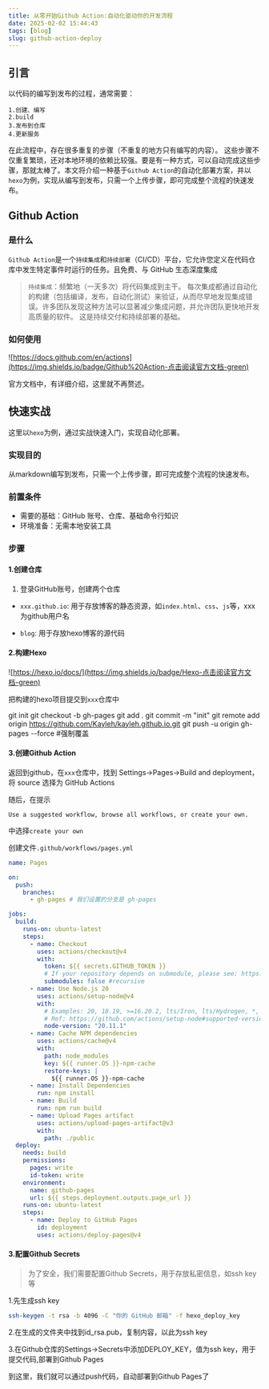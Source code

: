```yaml
---
title: 从零开始Github Action:自动化驱动你的开发流程
date: 2025-02-02 15:44:43
tags: [blog]
slug: github-action-deploy
---
```


## 引言

以代码的编写到发布的过程，通常需要：

```text
1.创建、编写
2.build
3.发布到仓库
4.更新服务
```

在此流程中，存在很多重复的步骤（不重复的地方只有编写的内容）。
这些步骤不仅重复繁琐，还对本地环境的依赖比较强。要是有一种方式，可以自动完成这些步骤，那就太棒了。本文将介绍一种基于`Github Action`的自动化部署方案，并以`hexo`为例，实现从编写到发布，只需一个上传步骤，即可完成整个流程的快速发布。

## Github Action

### 是什么

`Github Action`是一个`持续集成`和`持续部署`（CI/CD）平台，它允许您定义在代码仓库中发生特定事件时运行的任务。且免费、与 GitHub 生态深度集成

> `持续集成`：频繁地（一天多次）将代码集成到主干。 每次集成都通过自动化的构建（包括编译，发布，自动化测试）来验证，从而尽早地发现集成错误。许多团队发现这种方法可以显著减少集成问题，并允许团队更快地开发高质量的软件。 这是持续交付和持续部署的基础。

### 如何使用

![https://docs.github.com/en/actions](https://img.shields.io/badge/Github%20Action-点击阅读官方文档-green)

官方文档中，有详细介绍，这里就不再赘述。

## 快速实战

这里以`hexo`为例，通过实战快速入门，实现自动化部署。

### 实现目的

从markdown编写到发布，只需一个上传步骤，即可完成整个流程的快速发布。

### 前置条件

- 需要的基础：GitHub 账号、仓库、基础命令行知识
- 环境准备：无需本地安装工具

### 步骤

#### 1.创建仓库

1. 登录GitHub账号，创建两个仓库

- `xxx.github.io`: 用于存放博客的静态资源，如`index.html`、`css`、`js`等，xxx为github用户名

- `blog`: 用于存放hexo博客的源代码

#### 2.构建Hexo

![https://hexo.io/docs/](https://img.shields.io/badge/Hexo-点击阅读官方文档-green)

把构建的hexo项目提交到`xxx`仓库中

git init
git checkout -b gh-pages
git add .
git commit -m "init"
git remote add origin https://github.com/Kayleh/kayleh.github.io.git
git push -u origin gh-pages --force #强制覆盖


#### 3.创建Github Action

返回到github，在`xxx`仓库中，找到 Settings->Pages->Build and deployment，将 source 选择为 GitHub Actions

随后，在提示
```
Use a suggested workflow, browse all workflows, or create your own.
```
中选择`create your own`

创建文件`.github/workflows/pages.yml`

```yml
name: Pages

on:
  push:
    branches:
      - gh-pages # 我们设置的分支是 gh-pages

jobs:
  build:
    runs-on: ubuntu-latest
    steps:
      - name: Checkout
        uses: actions/checkout@v4
        with:
          token: ${{ secrets.GITHUB_TOKEN }}
          # If your repository depends on submodule, please see: https://github.com/actions/checkout
          submodules: false #recursive
      - name: Use Node.js 20
        uses: actions/setup-node@v4
        with:
          # Examples: 20, 18.19, >=16.20.2, lts/Iron, lts/Hydrogen, *, latest, current, node
          # Ref: https://github.com/actions/setup-node#supported-version-syntax
          node-version: "20.11.1"
      - name: Cache NPM dependencies
        uses: actions/cache@v4
        with:
          path: node_modules
          key: ${{ runner.OS }}-npm-cache
          restore-keys: |
            ${{ runner.OS }}-npm-cache
      - name: Install Dependencies
        run: npm install
      - name: Build
        run: npm run build
      - name: Upload Pages artifact
        uses: actions/upload-pages-artifact@v3
        with:
          path: ./public
  deploy:
    needs: build
    permissions:
      pages: write
      id-token: write
    environment:
      name: github-pages
      url: ${{ steps.deployment.outputs.page_url }}
    runs-on: ubuntu-latest
    steps:
      - name: Deploy to GitHub Pages
        id: deployment
        uses: actions/deploy-pages@v4
```

#### 3.配置Github Secrets

> 为了安全，我们需要配置Github Secrets，用于存放私密信息，如ssh key等

1.先生成ssh key

```bash
ssh-keygen -t rsa -b 4096 -C "你的 GitHub 邮箱" -f hexo_deploy_key
```

2.在生成的文件夹中找到id_rsa.pub，复制内容，以此为ssh key

3.在Github仓库的Settings->Secrets中添加DEPLOY_KEY，值为ssh key，用于提交代码,部署到Github Pages


到这里，我们就可以通过push代码，自动部署到Github Pages了